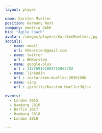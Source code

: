 ```yaml
---
layout: player

name: Karsten Mueller
position: Germany host
company: emetriq GmbH
bio: "Agile Coach"
avatar: /images/players/KarstenMueller.jpg
socials:
  - name: email
    url: hhkarsten@gmail.com
  - name: twitter
    url : HHKarsten
  - name: google-plus
    url : 112769131082715062752
  - name: linkedin
    url : in/karsten-mueller-269b186b 
  - name: xing
    url : /profile/Karsten_Mueller36/cv

events:
  - London 2015
  - Hamburg 2016
  - Berlin 2017
  - Hamburg 2018
  - London 2018

---
```

